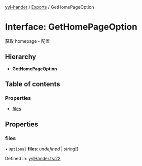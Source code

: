 [yyl-hander](../README.md) / [Exports](../modules.md) / GetHomePageOption

# Interface: GetHomePageOption

获取 homepage - 配置

## Hierarchy

* **GetHomePageOption**

## Table of contents

### Properties

- [files](gethomepageoption.md#files)

## Properties

### files

• `Optional` **files**: *undefined* \| *string*[]

Defined in: [yylHander.ts:22](https://github.com/jackness1208/yyl-hander/blob/7fcda46/src/yylHander.ts#L22)
